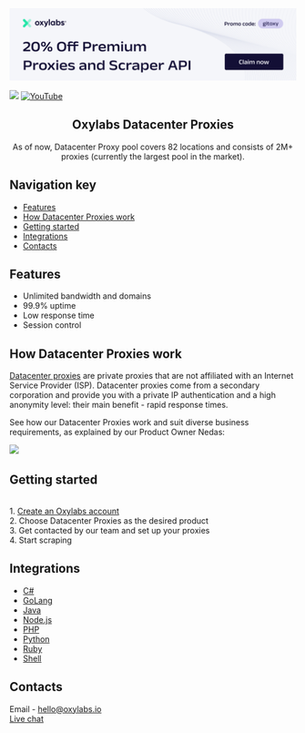 <p align="center">
    <a href="https://oxylabs.io/">

   [![Oxylabs promo code](https://raw.githubusercontent.com/oxylabs/product-integrations/refs/heads/master/Affiliate-Universal-1090x275.png)](https://oxylabs.io/pages/gitoxy?utm_source=877&utm_medium=affiliate&groupid=877&utm_content=datacenter-proxies-github&transaction_id=102f49063ab94276ae8f116d224b67) 

   [![](https://dcbadge.limes.pink/api/server/Pds3gBmKMH?style=for-the-badge&theme=discord)](https://discord.gg/Pds3gBmKMH) [![YouTube](https://img.shields.io/badge/YouTube-Oxylabs-red?style=for-the-badge&logo=youtube&logoColor=white)](https://www.youtube.com/@oxylabs)
   
</p>

<h2 align="center">
  Oxylabs Datacenter Proxies
</h2>

<p align="center">
As of now, Datacenter Proxy pool covers 82 locations and consists of 2M+ proxies (currently the largest pool in the market). 
  
</p>

## Navigation key

- [Features](#features)
- [How Datacenter Proxies work](#how-datacenter-proxies-work)
- [Getting started](#getting-started)
- [Integrations](#integrations)
- [Contacts](#contacts)

## Features

- Unlimited bandwidth and domains
- 99.9% uptime
- Low response time
- Session control

## How Datacenter Proxies work

[Datacenter proxies](https://medium.com/@oxylabs.io/top-14-datacenter-proxy-providers-for-2024-54086b2463c8) are private proxies that are not affiliated with an Internet Service Provider (ISP). Datacenter proxies come from a secondary corporation and provide you with a private IP authentication and a high anonymity level: their main benefit - rapid response times. 

See how our Datacenter Proxies work and suit diverse business requirements, as explained by our Product Owner Nedas:
  
 [![](https://img.youtube.com/vi/0LhUA5nChZk/0.jpg)](https://www.youtube.com/watch?v=0LhUA5nChZk)
  
## Getting started
<br> 1. [Create an Oxylabs account](https://dashboard.oxylabs.io/registration)
<br> 2. Choose Datacenter Proxies as the desired product
<br> 3. Get contacted by our team and set up your proxies
<br> 4. Start scraping

## Integrations

- [C#](https://github.com/oxylabs/product-integrations/tree/master/datacenter-proxies/CSharp)
- [GoLang](https://github.com/oxylabs/product-integrations/tree/master/datacenter-proxies/GoLang)
- [Java](https://github.com/oxylabs/product-integrations/tree/master/datacenter-proxies/Java)
- [Node.js](https://github.com/oxylabs/product-integrations/tree/master/datacenter-proxies/Nodejs)
- [PHP](https://github.com/oxylabs/product-integrations/tree/master/datacenter-proxies/PHP)
- [Python](https://github.com/oxylabs/product-integrations/tree/master/datacenter-proxies/Python)
- [Ruby](https://github.com/oxylabs/product-integrations/tree/master/datacenter-proxies/Ruby)
- [Shell](https://github.com/oxylabs/product-integrations/tree/master/datacenter-proxies/Shell)



## Contacts
Email - hello@oxylabs.io
<br><a href="https://oxylabs.drift.click/oxybot">Live chat</a>
